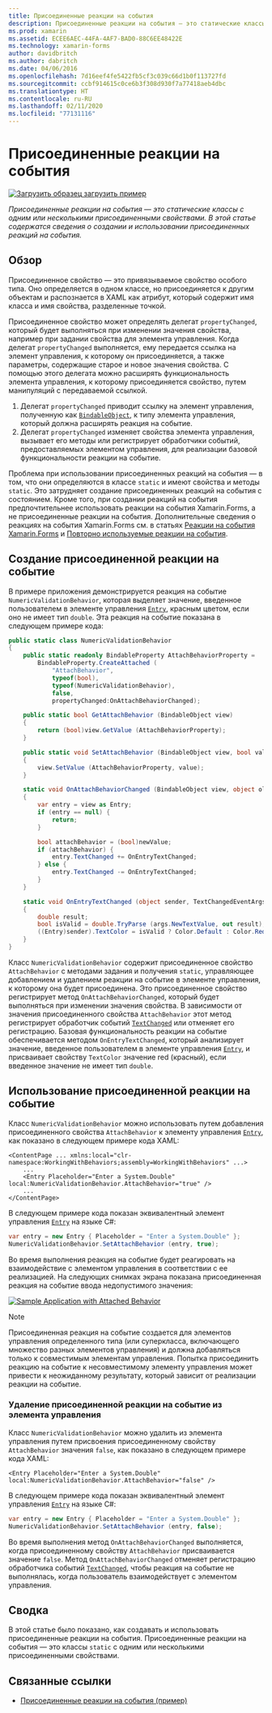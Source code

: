 ```yaml
---
title: Присоединенные реакции на события
description: Присоединенные реакции на события — это статические классы с одним или несколькими присоединенными свойствами. В этой статье содержатся сведения о создании и использовании присоединенных реакций на события.
ms.prod: xamarin
ms.assetid: ECEE6AEC-44FA-4AF7-BAD0-88C6EE48422E
ms.technology: xamarin-forms
author: davidbritch
ms.author: dabritch
ms.date: 04/06/2016
ms.openlocfilehash: 7d16eef4fe5422fb5cf3c039c66d1b0f113727fd
ms.sourcegitcommit: ccbf914615c0ce6b3f308d930f7a77418aeb4dbc
ms.translationtype: HT
ms.contentlocale: ru-RU
ms.lasthandoff: 02/11/2020
ms.locfileid: "77131116"
---
```

# <a name="attached-behaviors"></a>Присоединенные реакции на события

[![Загрузить образец](~/media/shared/download.png) загрузить пример](https://docs.microsoft.com/samples/xamarin/xamarin-forms-samples/behaviors-attachednumericvalidationbehavior)

_Присоединенные реакции на события — это статические классы с одним или несколькими присоединенными свойствами. В этой статье содержатся сведения о создании и использовании присоединенных реакций на события._

## <a name="overview"></a>Обзор

Присоединенное свойство — это привязываемое свойство особого типа. Оно определяется в одном классе, но присоединяется к другим объектам и распознается в XAML как атрибут, который содержит имя класса и имя свойства, разделенные точкой.

Присоединенное свойство может определять делегат `propertyChanged`, который будет выполняться при изменении значения свойства, например при задании свойства для элемента управления. Когда делегат `propertyChanged` выполняется, ему передается ссылка на элемент управления, к которому он присоединяется, а также параметры, содержащие старое и новое значения свойства. С помощью этого делегата можно расширять функциональность элемента управления, к которому присоединяется свойство, путем манипуляций с передаваемой ссылкой.

1. Делегат `propertyChanged` приводит ссылку на элемент управления, полученную как [`BindableObject`](xref:Xamarin.Forms.BindableObject), к типу элемента управления, который должна расширять реакция на событие.
1. Делегат `propertyChanged` изменяет свойства элемента управления, вызывает его методы или регистрирует обработчики событий, предоставляемых элементом управления, для реализации базовой функциональности реакции на событие.

Проблема при использовании присоединенных реакций на события — в том, что они определяются в классе `static` и имеют свойства и методы `static`. Это затрудняет создание присоединенных реакций на события с состоянием. Кроме того, при создании реакций на события предпочтительнее использовать реакции на события Xamarin.Forms, а не присоединенные реакции на события. Дополнительные сведения о реакциях на события Xamarin.Forms см. в статьях [Реакции на события Xamarin.Forms](~/xamarin-forms/app-fundamentals/behaviors/creating.md) и [Повторно используемые реакции на события](~/xamarin-forms/app-fundamentals/behaviors/reusable/index.md).

## <a name="creating-an-attached-behavior"></a>Создание присоединенной реакции на событие

В примере приложения демонстрируется реакция на событие `NumericValidationBehavior`, которая выделяет значение, введенное пользователем в элементе управления [`Entry`](xref:Xamarin.Forms.Entry), красным цветом, если оно не имеет тип `double`. Эта реакция на событие показана в следующем примере кода:

```csharp
public static class NumericValidationBehavior
{
    public static readonly BindableProperty AttachBehaviorProperty =
        BindableProperty.CreateAttached (
            "AttachBehavior",
            typeof(bool),
            typeof(NumericValidationBehavior),
            false,
            propertyChanged:OnAttachBehaviorChanged);

    public static bool GetAttachBehavior (BindableObject view)
    {
        return (bool)view.GetValue (AttachBehaviorProperty);
    }

    public static void SetAttachBehavior (BindableObject view, bool value)
    {
        view.SetValue (AttachBehaviorProperty, value);
    }

    static void OnAttachBehaviorChanged (BindableObject view, object oldValue, object newValue)
    {
        var entry = view as Entry;
        if (entry == null) {
            return;
        }

        bool attachBehavior = (bool)newValue;
        if (attachBehavior) {
            entry.TextChanged += OnEntryTextChanged;
        } else {
            entry.TextChanged -= OnEntryTextChanged;
        }
    }

    static void OnEntryTextChanged (object sender, TextChangedEventArgs args)
    {
        double result;
        bool isValid = double.TryParse (args.NewTextValue, out result);
        ((Entry)sender).TextColor = isValid ? Color.Default : Color.Red;
    }
}
```

Класс `NumericValidationBehavior` содержит присоединенное свойство `AttachBehavior` с методами задания и получения `static`, управляющее добавлением и удалением реакции на событие в элементе управления, к которому она будет присоединена. Это присоединенное свойство регистрирует метод `OnAttachBehaviorChanged`, который будет выполняться при изменении значения свойства. В зависимости от значения присоединенного свойства `AttachBehavior` этот метод регистрирует обработчик событий [`TextChanged`](xref:Xamarin.Forms.InputView.TextChanged) или отменяет его регистрацию. Базовая функциональность реакции на событие обеспечивается методом `OnEntryTextChanged`, который анализирует значение, введенное пользователем в элементе управления [`Entry`](xref:Xamarin.Forms.Entry), и присваивает свойству `TextColor` значение red (красный), если введенное значение не имеет тип `double`.

## <a name="consuming-an-attached-behavior"></a>Использование присоединенной реакции на событие

Класс `NumericValidationBehavior` можно использовать путем добавления присоединенного свойства `AttachBehavior` к элементу управления [`Entry`](xref:Xamarin.Forms.Entry), как показано в следующем примере кода XAML:

```xaml
<ContentPage ... xmlns:local="clr-namespace:WorkingWithBehaviors;assembly=WorkingWithBehaviors" ...>
    ...
    <Entry Placeholder="Enter a System.Double" local:NumericValidationBehavior.AttachBehavior="true" />
    ...
</ContentPage>
```

В следующем примере кода показан эквивалентный элемент управления [`Entry`](xref:Xamarin.Forms.Entry) на языке C#:

```csharp
var entry = new Entry { Placeholder = "Enter a System.Double" };
NumericValidationBehavior.SetAttachBehavior (entry, true);
```

Во время выполнения реакция на событие будет реагировать на взаимодействие с элементом управления в соответствии с ее реализацией. На следующих снимках экрана показана присоединенная реакция на событие ввода недопустимого значения:

[![](attached-images/screenshots-sml.png "Sample Application with Attached Behavior")](attached-images/screenshots.png#lightbox "Sample Application with Attached Behavior")

> [!NOTE]
> Присоединенная реакция на событие создается для элементов управления определенного типа (или суперкласса, включающего множество разных элементов управления) и должна добавляться только к совместимым элементам управления. Попытка присоединить реакцию на событие к несовместимому элементу управления может привести к неожиданному результату, который зависит от реализации реакции на событие.

### <a name="removing-an-attached-behavior-from-a-control"></a>Удаление присоединенной реакции на событие из элемента управления

Класс `NumericValidationBehavior` можно удалить из элемента управления путем присвоения присоединенному свойству `AttachBehavior` значения `false`, как показано в следующем примере кода XAML:

```xaml
<Entry Placeholder="Enter a System.Double" local:NumericValidationBehavior.AttachBehavior="false" />
```

В следующем примере кода показан эквивалентный элемент управления [`Entry`](xref:Xamarin.Forms.Entry) на языке C#:

```csharp
var entry = new Entry { Placeholder = "Enter a System.Double" };
NumericValidationBehavior.SetAttachBehavior (entry, false);
```

Во время выполнения метод `OnAttachBehaviorChanged` выполняется, когда присоединенному свойству `AttachBehavior` присваивается значение `false`. Метод `OnAttachBehaviorChanged` отменяет регистрацию обработчика событий [`TextChanged`](xref:Xamarin.Forms.InputView.TextChanged), чтобы реакция на событие не выполнялась, когда пользователь взаимодействует с элементом управления.

## <a name="summary"></a>Сводка

В этой статье было показано, как создавать и использовать присоединенные реакции на события. Присоединенные реакции на события — это классы `static` с одним или несколькими присоединенными свойствами.

## <a name="related-links"></a>Связанные ссылки

- [Присоединенные реакции на события (пример)](https://docs.microsoft.com/samples/xamarin/xamarin-forms-samples/behaviors-attachednumericvalidationbehavior)
